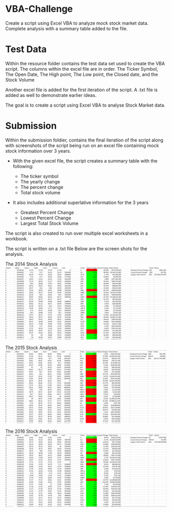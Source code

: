 # VBA-Challenge
Create a script using Excel VBA to analyze mock stock market data. Complete analysis with a summary table added to the file.

# Test Data

Within the resource folder contains the test data set used to create the VBA script.
The columns within the excel file are in order. The Ticker Symbol, The Open Date, The High point, The Low point, the Closed date, and the Stock Volume

Another excel file is added for the first iteration of the script. A .txt file is added as well to demonstrate earlier ideas.

The goal is to create a script using Excel VBA to analyse Stock Market data.

# Submission
Within the submission foldier, contains the final iteration of the script along with screenshots of the script being run on an excel file containing mock stock information over 3 years.

* With the given excel file, the script creates a summary table with the following:
  * The ticker symbol
  * The yearly change
  * The percent change
  * Total stock volume

* It also includes additional superlative information for the 3 years
  * Greatest Percent Change
  * Lowest Percent Change
  * Largest Total Stock Volume

The script is also created to run over multiple excel worksheets in a workbook.

The script is written on a .txt file
Below are the screen shots for the analysis.

The 2014 Stock Analysis
![2014 Stock Image](Submission/2014_stock.png)

The 2015 Stock Analysis
![2015 Stock Image](Submission/2015_stock.png)

The 2016 Stock Analysis
![2016 Stock Image](Submission/2016_stock.png)
